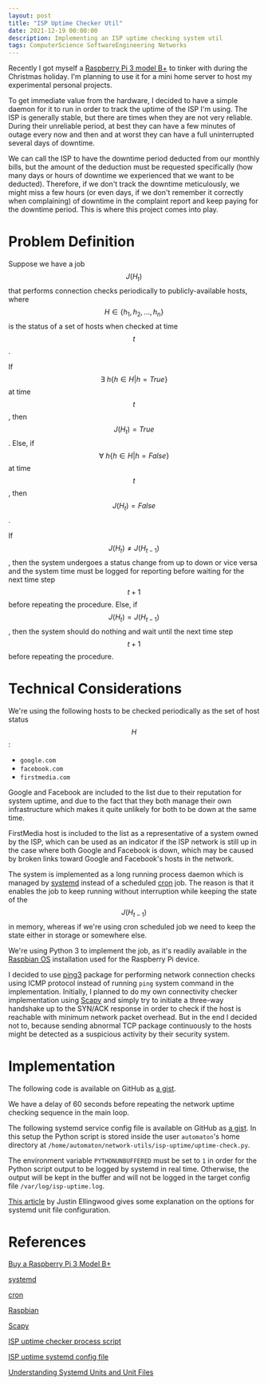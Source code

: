 ```yaml
---
layout: post
title: "ISP Uptime Checker Util"
date: 2021-12-19 00:00:00
description: Implementing an ISP uptime checking system util
tags: ComputerScience SoftwareEngineering Networks
---
```


Recently I got myself a [Raspberry Pi 3 model B+](https://www.raspberrypi.com/products/raspberry-pi-3-model-b-plus/) to tinker with during the Christmas holiday. I'm planning to use it for a mini home server to host my experimental personal projects.

To get immediate value from the hardware, I decided to have a simple daemon for it to run in order to track the uptime of the ISP I'm using. The ISP is generally stable, but there are times when they are not very reliable. During their unreliable period, at best they can have a few minutes of outage every now and then and at worst they can have a full uninterrupted several days of downtime.

We can call the ISP to have the downtime period deducted from our monthly bills, but the amount of the deduction must be requested specifically (how many days or hours of downtime we experienced that we want to be deducted). Therefore, if we don't track the downtime meticulously, we might miss a few hours (or even days, if we don't remember it correctly when complaining) of downtime in the complaint report and keep paying for the downtime period. This is where this project comes into play.

# Problem Definition

Suppose we have a job $$J(H_t)$$ that performs connection checks periodically to publicly-available hosts, where $$H \in \{h_1, h_2, ..., h_n\}$$ is the status of a set of hosts when checked at time $$t$$.

If $$\exists~h \{h \in H \vert h = True\}$$ at time $$t$$, then $$J(H_t) = True$$. Else, if $$\forall~h \{h \in H \vert h = False\}$$ at time $$t$$, then $$J(H_t) = False$$.

If $$J(H_t) \neq J(H_{t - 1})$$, then the system undergoes a status change from up to down or vice versa and the system time must be logged for reporting before waiting for the next time step $$t + 1$$ before repeating the procedure. Else, if $$J(H_t) = J(H_{t - 1})$$, then the system should do nothing and wait until the next time step $$t + 1$$ before repeating the procedure.

# Technical Considerations

We're using the following hosts to be checked periodically as the set of host status $$H$$:

- `google.com`
- `facebook.com`
- `firstmedia.com`

Google and Facebook are included to the list due to their reputation for system uptime, and due to the fact that they both manage their own infrastructure which makes it quite unlikely for both to be down at the same time.

FirstMedia host is included to the list as a representative of a system owned by the ISP, which can be used as an indicator if the ISP network is still up in the case where both Google and Facebook is down, which may be caused by broken links toward Google and Facebook's hosts in the network.

The system is implemented as a long running process daemon which is managed by [systemd](http://systemd.io/) instead of a scheduled [cron](https://en.wikipedia.org/wiki/Cron) job. The reason is that it enables the job to keep running without interruption while keeping the state of the $$J(H_{t - 1})$$ in memory, whereas if we're using cron scheduled job we need to keep the state either in storage or somewhere else.

We're using Python 3 to implement the job, as it's readily available in the [Raspbian OS](https://www.raspbian.org/) installation used for the Raspberry Pi device.

I decided to use [ping3](https://pypi.org/project/ping3/) package for performing network connection checks using ICMP protocol instead of running `ping` system command in the implementation. Initially, I planned to do my own connectivity checker implementation using [Scapy](https://scapy.net/) and simply try to initiate a three-way handshake up to the SYN/ACK response in order to check if the host is reachable with minimum network packet overhead. But in the end I decided not to, because sending abnormal TCP package continuously to the hosts might be detected as a suspicious activity by their security system.

# Implementation

The following code is available on GitHub as [a gist](https://gist.github.com/sdsdkkk/b28a96f83c4c7c8a3b9075b5d8231e93).

<script src="https://gist.github.com/sdsdkkk/b28a96f83c4c7c8a3b9075b5d8231e93.js"></script>

We have a delay of 60 seconds before repeating the network uptime checking sequence in the main loop.

The following systemd service config file is available on GitHub as [a gist](https://gist.github.com/sdsdkkk/c33c263457016673a4716651283d5b43). In this setup the Python script is stored inside the user `automaton`'s home directory at `/home/automaton/network-utils/isp-uptime/uptime-check.py`.

<script src="https://gist.github.com/sdsdkkk/c33c263457016673a4716651283d5b43.js"></script>

The environment variable `PYTHONUNBUFFERED` must be set to `1` in order for the Python script output to be logged by systemd in real time. Otherwise, the output will be kept in the buffer and will not be logged in the target config file `/var/log/isp-uptime.log`.

[This article](https://www.digitalocean.com/community/tutorials/understanding-systemd-units-and-unit-files) by Justin Ellingwood gives some explanation on the options for systemd unit file configuration.

# References

[Buy a Raspberry Pi 3 Model B+](https://www.raspberrypi.com/products/raspberry-pi-3-model-b-plus/)

[systemd](http://systemd.io/)

[cron](https://en.wikipedia.org/wiki/Cron)

[Raspbian](https://www.raspbian.org/)

[Scapy](https://scapy.net/)

[ISP uptime checker process script](https://gist.github.com/sdsdkkk/b28a96f83c4c7c8a3b9075b5d8231e93)

[ISP uptime systemd config file](https://gist.github.com/sdsdkkk/c33c263457016673a4716651283d5b43)

[Understanding Systemd Units and Unit Files](https://www.digitalocean.com/community/tutorials/understanding-systemd-units-and-unit-files)
